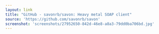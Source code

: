 ```yaml
---
layout: link
title: "GitHub - savonrb/savon: Heavy metal SOAP client"
source: 'https://github.com/savonrb/savon'
screenshot: 'screenshots/27952650-842d-46e8-a8a3-79dd0ba706bd.jpg'
---
```


